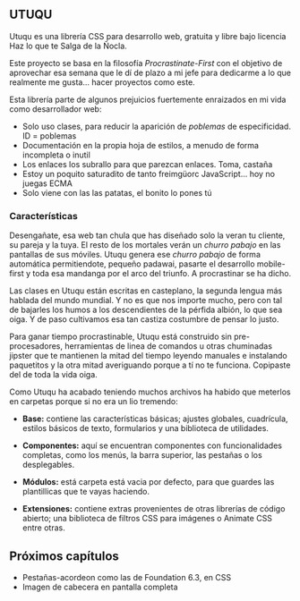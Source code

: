 UTUQU
-----
Utuqu es una librería CSS para desarrollo web, gratuita y libre bajo licencia Haz lo que te Salga de la Ñocla.

Este proyecto se basa en la filosofía _Procrastinate-First_ con el objetivo de aprovechar esa semana que le dí de plazo a mi jefe para dedicarme a lo que realmente me gusta... hacer proyectos como este.

Esta librería parte de algunos prejuicios fuertemente enraizados en mi vida como desarrollador web:

  * Solo uso clases, para reducir la aparición de _poblemas_ de especificidad. ID = poblemas
  * Documentación en la propia hoja de estilos, a menudo de forma incompleta o inutil
  * Los enlaces los subrallo para que parezcan enlaces. Toma, castaña
  * Estoy un poquito saturadito de tanto freimgüorc JavaScript... hoy no juegas ECMA
  * Solo viene con las las patatas, el bonito lo pones tú

### Características
Desengañate, esa web tan chula que has diseñado solo la veran tu cliente, su pareja y la tuya. El resto de los mortales verán un _churro pabajo_ en las pantallas de sus móviles. Utuqu genera ese _churro pabajo_ de forma automática permitiendote, pequeño padawai, pasarte el desarrollo mobile-first y toda esa mandanga por el arco del triunfo. A procrastinar se ha dicho.

Las clases en Utuqu están escritas en casteplano, la segunda lengua más hablada del mundo mundial. Y no es que nos importe mucho, pero con tal de bajarles los humos a los descendientes de la pérfida albión, lo que sea oiga. Y de paso cultivamos esa tan castiza costumbre de pensar lo justo.

Para ganar tiempo procrastinable, Utuqu está construido sin pre-procesadores, herramientas de linea de comandos u otras chuminadas jipster que te mantienen la mitad del tiempo leyendo manuales e instalando paquetitos y la otra mitad averiguando porque a tí no te funciona. Copipaste del de toda la vida oiga.

Como Utuqu ha acabado teniendo muchos archivos ha habido que meterlos en carpetas porque si no era un lio tremendo:

 * __Base:__ contiene las características básicas; ajustes globales, cuadrícula, estilos básicos de texto, formularios y una biblioteca de utilidades.

 * __Componentes:__ aquí se encuentran componentes con funcionalidades completas, como los menús, la barra superior, las pestañas o los desplegables.

 * __Módulos:__ está carpeta está vacia por defecto, para que guardes las plantillicas que te vayas haciendo.

 * __Extensiones:__ contiene extras provenientes de otras librerías de código abierto; una biblioteca de filtros CSS para imágenes o Animate CSS entre otras.

 ## Próximos capítulos
 - Pestañas-acordeon como las de Foundation 6.3, en CSS
 - Imagen de cabecera en pantalla completa
